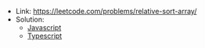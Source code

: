 - Link: https://leetcode.com/problems/relative-sort-array/
- Solution:
  - [Javascript](index.js)
  - [Typescript](index.ts)